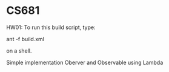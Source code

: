 # CS681

HW01: 
  To run this build script, type: 

  ant -f build.xml

  on a shell. 
  
Simple implementation Oberver and Observable using Lambda

